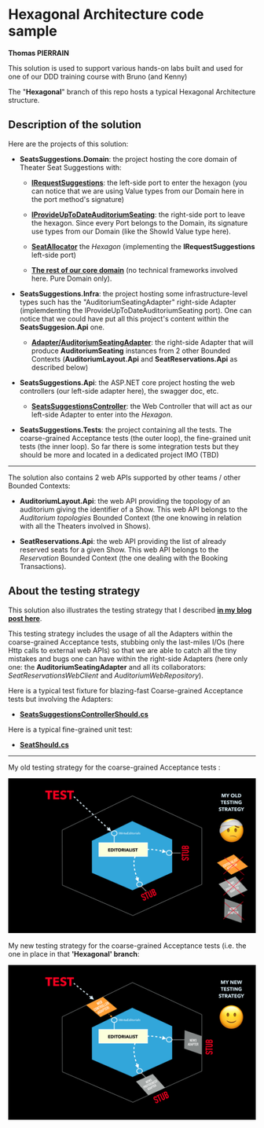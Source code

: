 # Hexagonal Architecture code sample

__Thomas PIERRAIN__


This solution is used to support various hands-on labs built and used for one of our DDD training course with Bruno (and Kenny)

The "__Hexagonal__" branch of this repo hosts a typical Hexagonal Architecture structure. 

## Description of the solution

Here are the projects of this solution:

 - __SeatsSuggestions.Domain__: the project hosting the core domain of Theater Seat Suggestions with:
  
   - __[IRequestSuggestions](./SeatsSuggestions.Domain/Ports/IRequestSuggestions.cs)__: the left-side port to enter the hexagon (you can notice that we are using Value types from our Domain here in the port method's signature)
   
   - __[IProvideUpToDateAuditoriumSeating](./SeatsSuggestions.Domain/Ports/IProvideUpToDateAuditoriumSeating.cs)__: the right-side port to leave the hexagon. Since every Port belongs to the Domain, its signature use types from our Domain (like the ShowId Value type here). 
   
   - __[SeatAllocator](./SeatsSuggestions.Domain/SeatAllocator.cs)__ the *Hexagon* (implementing the __IRequestSuggestions__ left-side port)
   
   - __[The rest of our core domain](./SeatsSuggestions.Domain/)__ (no technical frameworks involved here. Pure Domain only).
   
 
 - __SeatsSuggestions.Infra__: the project hosting some infrastructure-level types such has the "AuditoriumSeatingAdapter" right-side Adapter (implemdenting the IProvideUpToDateAuditoriumSeating port). One can notice that we could have put all this project's content within the __SeatsSuggesion.Api__ one.
 
   - __[Adapter/AuditoriumSeatingAdapter](./SeatsSuggestions.Infra/Adapter/AuditoriumSeatingAdapter.cs)__: the right-side Adapter that will produce __AuditoriumSeating__ instances from 2 other Bounded Contexts (__AuditoriumLayout.Api__ and __SeatReservations.Api__ as described below) 

 
 - __SeatsSuggestions.Api__: the ASP.NET core project hosting the web controllers (our left-side adapter here), the swagger doc, etc.
 
   - __[SeatsSuggestionsController](./SeatsSuggestions.Api/Controllers/SeatsSuggestionsController.cs)__: the Web Controller that will act as our left-side Adapter to enter into the *Hexagon*.


 
 - __SeatsSuggestions.Tests__: the project containing all the tests. The coarse-grained Acceptance tests (the outer loop), the fine-grained unit tests (the inner loop). So far there is some integration tests but they should be more and located in a dedicated project IMO (TBD) 
 
--- 

The solution also contains 2 web APIs supported by other teams / other Bounded Contexts: 

 - __AuditoriumLayout.Api__: the web API providing the topology of an auditorium giving the identifier of a Show. This web API belongs to the *Auditorium topologies* Bounded Context (the one knowing in relation with all the Theaters involved in Shows). 
 
 - __SeatReservations.Api__: the web API providing the list of already reserved seats for a given Show. This web API belongs to the *Reservation* Bounded Context (the one dealing with the Booking Transactions).
 
 
 


## About the testing strategy

This solution also illustrates the testing strategy that I described __[in my blog post here](http://tpierrain.blogspot.com/2020/03/hexagonal-architecture-dont-get-lost-on.html)__.

This testing strategy includes the usage of all the Adapters within the coarse-grained Acceptance tests, stubbing only the last-miles I/Os (here Http calls to external web APIs) so that we are able to catch all the tiny mistakes and bugs one can have within the right-side Adapters (here only one: the __AuditoriumSeatingAdapter__ and all its collaborators:  *SeatReservationsWebClient* and *AuditoriumWebRepository*).

Here is a typical test fixture for blazing-fast Coarse-grained Acceptance tests but involving the Adapters:
 
 - __[SeatsSuggestionsControllerShould.cs](./TheaterSuggestions.Tests/AcceptanceTests/SeatsSuggestionsControllerShould.cs)__
 
Here is a typical fine-grained unit test:
 - __[SeatShould.cs](./TheaterSuggestions.Tests/UnitTests/SeatShould.cs)__

---

My old testing strategy for the coarse-grained Acceptance tests :

![](./OldTestingStrategy.png) 


My new testing strategy for the coarse-grained Acceptance tests (i.e. the one in place in that __'Hexagonal' branch__:

![](./NewTestingStrategy.png) 









